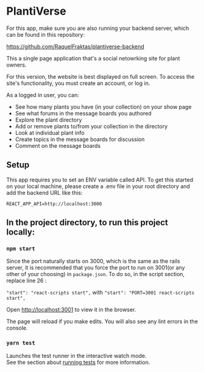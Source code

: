 # PlantiVerse
For this app, make sure you are also running your backend server, which can be found in this repository:

https://github.com/RaquelFraktas/plantiverse-backend

This a single page application that's a social netowrking site for plant owners. 

For this version, the website is best displayed on full screen. To access the site's functionality, you must create an account, or log in. 

As a logged in user, you can:
 * See how many plants you have (in your collection) on your show page
 * See what forums in the message boards you authored 
 * Explore the plant directory
 * Add or remove plants to/from your collection in the directory
 * Look at individual plant info
 * Create topics in the message boards for discussion
 * Comment on the message boards 



## Setup

This app requires you to set an ENV variable called API. To get this started on your local machine, please create a .env file in your root directory and add the backend URL like this:

```REACT_APP_API=http://localhost:3000```


## In the project directory, to run this project locally:

### `npm start`

Since the port naturally starts on 3000, which is the same as the rails server, it is recommended that you force the port to run on 3001(or any other of your choosing) in ```package.json```. To do so, in the script section, replace line 26 :

```"start": "react-scripts start",``` with ```"start": "PORT=3001 react-scripts start",``` 


Open [http://localhost:3001](http://localhost:3001) to view it in the browser.

The page will reload if you make edits. You will also see any lint errors in the console.


### `yarn test`
 
Launches the test runner in the interactive watch mode.\
See the section about [running tests](https://facebook.github.io/create-react-app/docs/running-tests) for more information.
